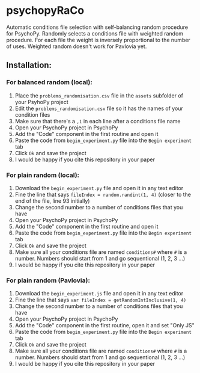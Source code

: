 # psychopyRaCo
Automatic conditions file selection with self-balancing random procedure for PsychoPy. Randomly selects a conditions file with weighted random procedure. For each file the weight is inversely proportional to the number of uses. Weighted random doesn't work for Pavlovia yet. 

## Installation:
### For balanced random (local):
1. Place the `problems_randomisation.csv` file in the `assets` subfolder of your PsyhoPy project
2. Edit the `problems_randomisation.csv` file so it has the names of your condition files
3. Make sure that there's a `,1` in each line after a conditions file name
4. Open your PsychoPy project in PsychoPy
5. Add the "Code" component in the first routine and open it
6. Paste the code from `begin_experiment.py` file into the `Begin experiment` tab
7. Click `Ok` and save the project
8. I would be happy if you cite this repository in your paper

### For plain random (local):
1. Download the `begin_experiment.py` file and open it in any text editor
2. Fine the line that says `fileIndex = random.randint(1, 4)` (closer to the end of the file, line 93 initially)
3. Change the second number to a number of conditions files that you have
4. Open your PsychoPy project in PsychoPy
5. Add the "Code" component in the first routine and open it
6. Paste the code from `begin_experiment.py` file into the `Begin experiment` tab
7. Click `Ok` and save the project
8. Make sure all your conditions file are named `conditions#` where `#` is a number. Numbers should start from 1 and go sequentional (1, 2, 3 ...)
9. I would be happy if you cite this repository in your paper

### For plain random (Pavlovia):
1. Download the `begin_experiment.js` file and open it in any text editor
2. Fine the line that says `var fileIndex = getRandomIntInclusive(1, 4)`
3. Change the second number to a number of conditions files that you have
4. Open your PsychoPy project in PsychoPy
5. Add the "Code" component in the first routine, open it and set "Only JS"
6. Paste the code from `begin_experiment.py` file into the `Begin experiment` tab
7. Click `Ok` and save the project
8. Make sure all your conditions file are named `conditions#` where `#` is a number. Numbers should start from 1 and go sequentional (1, 2, 3 ...)
9. I would be happy if you cite this repository in your paper
